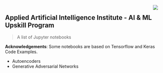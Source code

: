 <img src="https://github.com/matiassingers/awesome-readme/blob/master/icon.png" align="right" />

## Applied Artificial Intelligence Institute - AI & ML Upskill Program

> A list of Jupyter notebooks

**Acknowledgements**: Some notebooks are based on Tensorflow and Keras Code Examples.

- Autoencoders
- Generative Adversarial Networks
